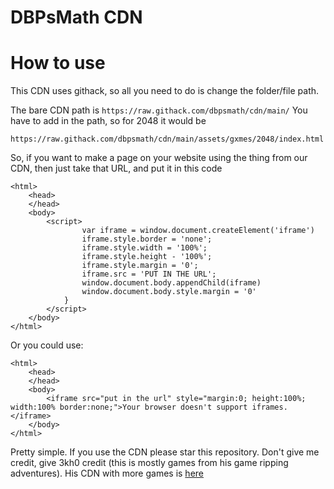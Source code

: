 # DBPsMath CDN


# How to use
This CDN uses githack, so all you need to do is change the folder/file path.

The bare CDN path is ```https://raw.githack.com/dbpsmath/cdn/main/``` You have to add in the path, so for 2048 it would be

```
https://raw.githack.com/dbpsmath/cdn/main/assets/gxmes/2048/index.html
```
So, if you want to make a page on your website using the thing from our CDN, then just take that URL, and put it in this code
```
<html>
    <head>
    </head>
    <body>
        <script>
                var iframe = window.document.createElement('iframe')
                iframe.style.border = 'none';
                iframe.style.width = '100%';
                iframe.style.height - '100%';
                iframe.style.margin = '0';
                iframe.src = 'PUT IN THE URL';
                window.document.body.appendChild(iframe)
                window.document.body.style.margin = '0'
            }
        </script>
    </body>
</html>
```
Or you could use:
```
<html>
    <head>
    </head>
    <body>
        <iframe src="put in the url" style="margin:0; height:100%; width:100% border:none;">Your browser doesn't support iframes.</iframe>
    </body>
</html>
```
Pretty simple. If you use the CDN please star this repository.
Don't give me credit, give 3kh0 credit (this is mostly games from his game ripping adventures). His CDN with more games is [here](https://github.com/3kh0/3kh0-Assets)
